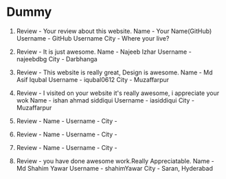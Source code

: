 # Dummy 
1.  Review - Your review about this website.
    Name - Your Name(GitHub)
    Username - GitHub Username
    City - Where your live?
    
2.  Review - It is just awesome.
    Name - Najeeb Izhar
    Username - najeebdbg
    City - Darbhanga
    
    

3.  Review - This website is really great, Design is awesome.
    Name - Md Asif Iqubal
    Username - iqubal0612
    City - Muzaffarpur



3.  Review - I visited on your website it's really awesome, i appreciate your wok
    Name - ishan ahmad siddiqui
    Username - iasiddiqui
    City -Muzaffarpur

    
    
4.  Review - 
    Name - 
    Username - 
    City -
    
    
5.  Review - 
    Name - 
    Username - 
    City - 


    
6.  Review - 
    Name - 
    Username - 
    City -     
    
    
7.  Review - you have done awesome work.Really Appreciatable.
    Name - Md Shahim Yawar
    Username - shahimYawar
    City - Saran, Hyderabad
    
